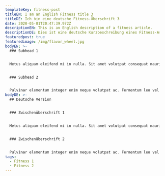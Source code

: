 ```yaml
---
templateKey: fitness-post
titleEN: I am an English Fitness title 3
titleDE: Ich bin eine deutsche Fitness-Überschrift 3
date: 2020-05-01T20:47:39.972Z
descriptionEN: This is an English description of a fitness article.
descriptionDE: Dies ist eine deutsche Kurzbeschreibung eines Fitness-Artikels.
featuredpost: true
featuredimage: /img/flavor_wheel.jpg
bodyEN: >-
  ### Subhead 1


  Metus aliquam eleifend mi in nulla. Sit amet volutpat consequat mauris. Nunc aliquet bibendum enim facilisis gravida neque convallis a. Erat nam at lectus urna duis. Massa vitae tortor condimentum lacinia quis vel. Tristique senectus et netus et malesuada fames ac turpis egestas. Ultrices sagittis orci a scelerisque purus semper eget duis at. Ac felis donec et odio pellentesque diam volutpat commodo. Nec feugiat in fermentum posuere urna nec tincidunt praesent semper. Odio aenean sed adipiscing diam donec adipiscing tristique risus.


  ### Subhead 2


  Pulvinar elementum integer enim neque volutpat ac. Fermentum leo vel orci porta non pulvinar neque. Ante metus dictum at tempor. Dignissim sodales ut eu sem integer vitae. Senectus et netus et malesuada fames. Cursus turpis massa tincidunt dui. Interdum varius sit amet mattis vulputate enim. Tincidunt arcu non sodales neque sodales. Risus nec feugiat in fermentum posuere urna nec tincidunt. Dignissim suspendisse in est ante in nibh mauris. Sed sed risus pretium quam. Mattis rhoncus urna neque viverra justo nec ultrices. Tincidunt id aliquet risus feugiat. Amet commodo nulla facilisi nullam vehicula ipsum a arcu cursus. Accumsan tortor posuere ac ut consequat semper viverra nam. Non curabitur gravida arcu ac tortor dignissim convallis aenean. Purus gravida quis blandit turpis cursus. Purus viverra accumsan in nisl nisi scelerisque. Euismod elementum nisi quis eleifend.
bodyDE: >-
  ## Deutsche Version


  ### Zwischenüberschrift 1


  Metus aliquam eleifend mi in nulla. Sit amet volutpat consequat mauris. Nunc aliquet bibendum enim facilisis gravida neque convallis a. Erat nam at lectus urna duis. Massa vitae tortor condimentum lacinia quis vel. Tristique senectus et netus et malesuada fames ac turpis egestas. Ultrices sagittis orci a scelerisque purus semper eget duis at. Ac felis donec et odio pellentesque diam volutpat commodo. Nec feugiat in fermentum posuere urna nec tincidunt praesent semper. Odio aenean sed adipiscing diam donec adipiscing tristique risus.


  ### Zwischenüberschrift 2


  Pulvinar elementum integer enim neque volutpat ac. Fermentum leo vel orci porta non pulvinar neque. Ante metus dictum at tempor. Dignissim sodales ut eu sem integer vitae. Senectus et netus et malesuada fames. Cursus turpis massa tincidunt dui. Interdum varius sit amet mattis vulputate enim. Tincidunt arcu non sodales neque sodales. Risus nec feugiat in fermentum posuere urna nec tincidunt. Dignissim suspendisse in est ante in nibh mauris. Sed sed risus pretium quam. Mattis rhoncus urna neque viverra justo nec ultrices. Tincidunt id aliquet risus feugiat. Amet commodo nulla facilisi nullam vehicula ipsum a arcu cursus. Accumsan tortor posuere ac ut consequat semper viverra nam. Non curabitur gravida arcu ac tortor dignissim convallis aenean. Purus gravida quis blandit turpis cursus. Purus viverra accumsan in nisl nisi scelerisque. Euismod elementum nisi quis eleifend.
tags:
  - Fitness 1
  - Fitness 2
---
```

